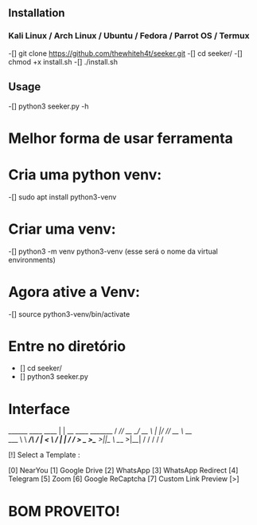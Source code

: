 ## Installation

### Kali Linux / Arch Linux / Ubuntu / Fedora / Parrot OS / Termux

-[] git clone https://github.com/thewhiteh4t/seeker.git
-[] cd seeker/
-[] chmod +x install.sh
-[] ./install.sh

## Usage

-[] python3 seeker.py -h

# Melhor forma de usar ferramenta 

# Cria uma python venv:
-[] sudo apt install python3-venv

# Criar uma venv:
-[] python3 -m venv python3-venv (esse será o nome da virtual environments)

# Agora ative a Venv:
-[] source python3-venv/bin/activate

# Entre no diretório
- [] cd seeker/
- [] python3 seeker.py

# Interface
 ______  ____   ____  |  | __  ____ _______
 /  ___/_/ __ \_/ __ \ |  |/ /_/ __ \\_  __ \
 \___ \ \  ___/\  ___/ |    < \  ___/ |  | \/
/____  > \___  >\___  >|__|_ \ \___  >|__|
     \/      \/     \/      \/     \/

[!] Select a Template :

[0] NearYou
[1] Google Drive
[2] WhatsApp
[3] WhatsApp Redirect
[4] Telegram
[5] Zoom
[6] Google ReCaptcha
[7] Custom Link Preview
[>] 

# BOM PROVEITO!


